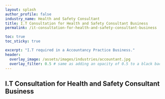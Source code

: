 ```yaml
---
layout: splash 
author_profile: false 
industry_name: Health and Safety Consultant
title: I.T Consultation for Health and Safety Consultant Business
permalink: /it-consultation-for-health-and-safety-consultant-business

toc: true
toc_sticky: true

excerpt: "I.T required in a Accountancy Practice Business."
header:
  overlay_image: /assets/images/industries/accountant.jpg
  overlay_filter: 0.5 # same as adding an opacity of 0.5 to a black background
---
```


## I.T Consultation for Health and Safety Consultant Business